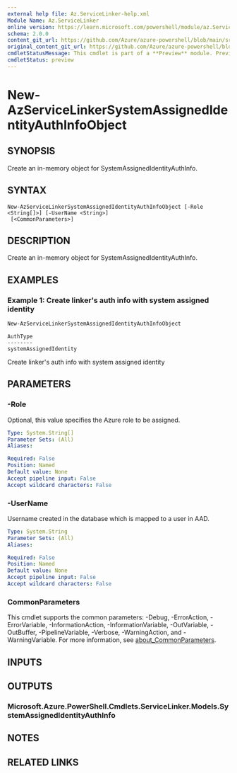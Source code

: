 ```yaml
---
external help file: Az.ServiceLinker-help.xml
Module Name: Az.ServiceLinker
online version: https://learn.microsoft.com/powershell/module/az.ServiceLinker/new-azservicelinkersystemassignedidentityauthinfoobject
schema: 2.0.0
content_git_url: https://github.com/Azure/azure-powershell/blob/main/src/ServiceLinker/ServiceLinker/help/New-AzServiceLinkerSystemAssignedIdentityAuthInfoObject.md
original_content_git_url: https://github.com/Azure/azure-powershell/blob/main/src/ServiceLinker/ServiceLinker/help/New-AzServiceLinkerSystemAssignedIdentityAuthInfoObject.md
cmdletStatusMessage: This cmdlet is part of a **Preview** module. Preview versions aren't recommended for use in production environments. For more information, see https://aka.ms/azps-refstatus.
cmdletStatus: preview
---
```

# New-AzServiceLinkerSystemAssignedIdentityAuthInfoObject

## SYNOPSIS
Create an in-memory object for SystemAssignedIdentityAuthInfo.

## SYNTAX

```
New-AzServiceLinkerSystemAssignedIdentityAuthInfoObject [-Role <String[]>] [-UserName <String>]
 [<CommonParameters>]
```

## DESCRIPTION
Create an in-memory object for SystemAssignedIdentityAuthInfo.

## EXAMPLES

### Example 1: Create linker's auth info with system assigned identity
```powershell
New-AzServiceLinkerSystemAssignedIdentityAuthInfoObject
```

```output
AuthType
--------
systemAssignedIdentity
```

Create linker's auth info with system assigned identity

## PARAMETERS

### -Role
Optional, this value specifies the Azure role to be assigned.

```yaml
Type: System.String[]
Parameter Sets: (All)
Aliases:

Required: False
Position: Named
Default value: None
Accept pipeline input: False
Accept wildcard characters: False
```

### -UserName
Username created in the database which is mapped to a user in AAD.

```yaml
Type: System.String
Parameter Sets: (All)
Aliases:

Required: False
Position: Named
Default value: None
Accept pipeline input: False
Accept wildcard characters: False
```

### CommonParameters
This cmdlet supports the common parameters: -Debug, -ErrorAction, -ErrorVariable, -InformationAction, -InformationVariable, -OutVariable, -OutBuffer, -PipelineVariable, -Verbose, -WarningAction, and -WarningVariable. For more information, see [about_CommonParameters](http://go.microsoft.com/fwlink/?LinkID=113216).

## INPUTS

## OUTPUTS

### Microsoft.Azure.PowerShell.Cmdlets.ServiceLinker.Models.SystemAssignedIdentityAuthInfo

## NOTES

## RELATED LINKS

